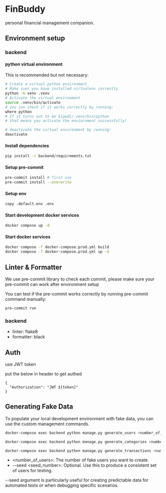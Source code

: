 # FinBuddy

personal financial management companion.

## Environment setup

### backend

#### python virtual environment

This is recommended but not necessary:

```bash
# Create a virtual python environment
# Make suer you have installed virtualenv correctly
python -m venv .venv
# Activate the virtual environment
source .venv/bin/activate
# you can check if it works correctly by running:
where python
# If it turns out to be ${pwd}/.venv/bin/python
# that means you activate the enviornment successfully!

# deactivate the virtual environment by running:
deactivate
```

#### Install dependencies

```bash
pip install -r backend/requirements.txt
```

#### Setup pre-commit

```bash
pre-commit install # first use
pre-commit install --overwrite
```

#### Setup env

```bash
copy .default.env .env
```

#### Start development docker services

```bash
docker compose up -d
```

#### Start docker services

```bash
docker compose -f docker-compose.prod.yml build
docker compose -f docker-compose.prod.yml up -d
```

## Linter & Formatter

We use pre-commit library to check each commit,
please make sure your pre-commit can work after environment setup

You can test if the pre-commit works correctly by running pre-commit command manually:

```bash
pre-commit run
```

### backend

- linter: flake8
- formatter: black

## Auth

use JWT token

put the below in header to get authed

```
{
  "Authorization": "JWT ${token}"
}
```

## Generating Fake Data

To populate your local development environment with fake data, you can use the custom management commands.

```bash
docker-compose exec backend python manage.py generate_users <number_of_users> [--seed <seed_number>]

docker-compose exec backend python manage.py generate_categories <number_of_transactions> [--seed <seed_number>]

docker-compose exec backend python manage.py generate_transactions <number_of_transactions> [--seed <seed_number>]
```

- <number_of_users>: The number of fake users you want to create.
- --seed <seed_number>: Optional. Use this to produce a consistent set of users for testing.

--seed argument is particularly useful for creating predictable data for automated tests or when debugging specific scenarios.
